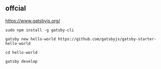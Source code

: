 ## offcial
https://www.gatsbyjs.org/


```
sudo npm install -g gatsby-cli
```

```
gatsby new hello-world https://github.com/gatsbyjs/gatsby-starter-hello-world

cd hello-world

gatsby develop
```


